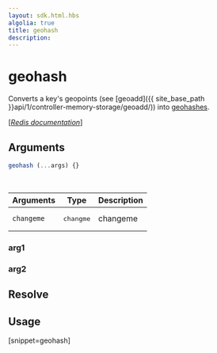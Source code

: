 ```yaml
---
layout: sdk.html.hbs
algolia: true
title: geohash
description:
---
```


# geohash


Converts a key's geopoints (see [geoadd]({{ site_base_path }}api/1/controller-memory-storage/geoadd/)) into [geohashes](https://en.wikipedia.org/wiki/Geohash).

[[_Redis documentation_]](https://redis.io/commands/geohash)

## Arguments

```js
geohash (...args) {}

```

<br/>

| Arguments    | Type    | Description |
|--------------|---------|-------------|
| ``changeme`` | <pre>changme</pre> | changeme    |

### arg1

### arg2

## Resolve

## Usage

[snippet=geohash]
